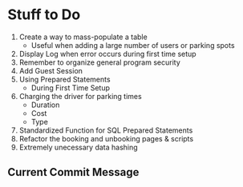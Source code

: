 # Stuff to Do

1. Create a way to mass-populate a table
    - Useful when adding a large number of users or parking spots
2. Display Log when error occurs during first time setup
3. Remember to organize general program security
4. Add Guest Session
5. Using Prepared Statements
    - During First Time Setup
6. Charging the driver for parking times
    - Duration
    - Cost
    - Type
7. Standardized Function for SQL Prepared Statements
8. Refactor the booking and unbooking pages & scripts
9. Extremely unecessary data hashing

## Current Commit Message
